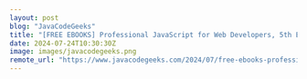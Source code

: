 ```yaml
---
layout: post
blog: "JavaCodeGeeks"
title: "[FREE EBOOKS] Professional JavaScript for Web Developers, 5th Edition, DevOps For Dummies & Four More Best Selling Titles"
date: 2024-07-24T10:30:30Z
image: images/javacodegeeks.png
remote_url: "https://www.javacodegeeks.com/2024/07/free-ebooks-professional-javascript-for-web-developers-5th-edition-devops-for-dummies-four-more-best-selling-titles-2.html"
---
```

